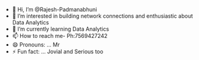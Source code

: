 - 👋 Hi, I’m @Rajesh-Padmanabhuni
- 👀 I’m interested in building network connections and enthusiastic about Data Analytics
- 🌱 I’m currently learning Data Analytics
- 📫 How to reach me- Ph:7569427242
- 😄 Pronouns: ... Mr
- ⚡ Fun fact: ... Jovial and Serious too

<!---
Rajesh-Padmanabhuni/Rajesh-Padmanabhuni is a ✨ special ✨ repository because its `README.md` (this file) appears on your GitHub profile.
You can click the Preview link to take a look at your changes.
--->
